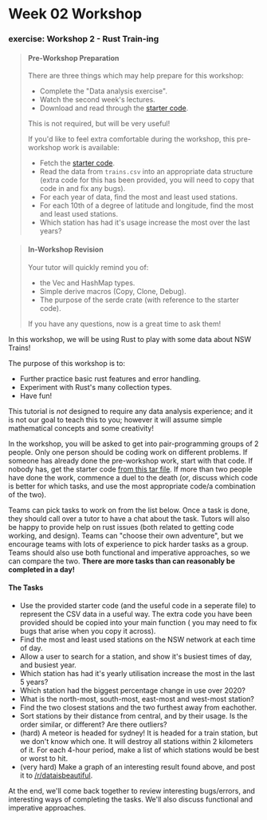 # Week 02 Workshop

### exercise: Workshop 2 - Rust Train-ing

>  #### Pre-Workshop Preparation
>
> There are three things which may help prepare for this workshop:
>
> - Complete the "Data analysis exercise".
> - Watch the second week's lectures.
> - Download and read through the [starter code](https://cgi.cse.unsw.edu.au/~cs6991/24T1/workshop/02/starter.tar).
>
> This is not required, but will be very useful!
>
> If you'd like to feel extra comfortable during the workshop, this pre-workshop work is available:
>
> - Fetch the [starter code](https://cgi.cse.unsw.edu.au/~cs6991/24T1/workshop/02/starter.tar).
> - Read the data from `trains.csv` into an appropriate data structure (extra code for this has been provided, you will need to copy that code in and fix any bugs).
> - For each year of data, find the most and least used stations.
> - For each 10th of a degree of latitude and longitude, find the most and least used stations.
> - Which station has had it's usage increase the most over the last years?

> #### In-Workshop Revision
>
> Your tutor will quickly remind you of:
>
> - the Vec and HashMap types.
> - Simple derive macros (Copy, Clone, Debug).
> - The purpose of the serde crate (with reference to the starter code).
>
> If you have any questions, now is a great time to ask them!

In this workshop, we will be using Rust to play with some data about NSW Trains!

The purpose of this workshop is to:

- Further practice basic rust features and error handling.
- Experiment with Rust's many collection types.
- Have fun!

This tutorial is *not* designed to require any data analysis experience; and it is not our goal to teach this to you; however it will assume simple mathematical concepts and some creativity!

In the workshop, you will be asked to get into pair-programming groups of 2 people. Only one person should be coding work on different problems. If someone has already done the pre-workshop work, start with that code. If nobody has, get the starter code [from this tar file](https://cgi.cse.unsw.edu.au/~cs6991/24T1/workshop/02/starter.tar). If more than two people have done the work, commence a duel to the death (or, discuss which code is better for which tasks, and use the most appropriate code/a combination of the two).

Teams can pick tasks to work on from the list below. Once a task is done, they should call over a tutor to have a chat about the task. Tutors will also be happy to provide help on rust issues (both related to getting code working, and design). Teams can "choose their own adventure", but we encourage teams with lots of experience to pick harder tasks as a group. Teams should also use both functional and imperative approaches, so we can compare the two. **There are more tasks than can reasonably be completed in a day!**

#### The Tasks

- Use the provided starter code (and the useful code in a seperate file) to represent the CSV data in a useful way. The extra code you have been provided should be copied into your main function ( you may need to fix bugs that arise when you copy it across).
- Find the most and least used stations on the NSW network at each time of day.
- Allow a user to search for a station, and show it's busiest times of day, and busiest year.
- Which station has had it's yearly utilisation increase the most in the last 5 years?
- Which station had the biggest percentage change in use over 2020?
- What is the north-most, south-most, east-most and west-most station?
- Find the two closest stations and the two furthest away from eachother.
- Sort stations by their distance from central, and by their usage. Is the order similar, or different? Are there outliers?
- (hard) A meteor is headed for sydney! It is headed for a train station, but we don't know which one. It will destroy all stations within 2 kilometers of it. For each 4-hour period, make a list of which stations would be best or worst to hit.
- (very hard) Make a graph of an interesting result found above, and post it to [/r/dataisbeautiful](https://reddit.com/r/dataisbeautiful).

At the end, we'll come back together to review interesting bugs/errors, and interesting ways of completing the tasks. We'll also discuss functional and imperative approaches.